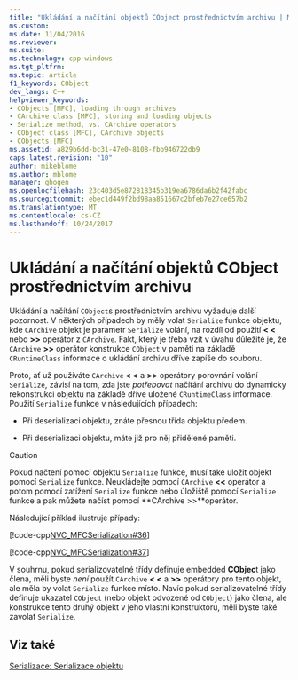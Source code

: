 ```yaml
---
title: "Ukládání a načítání objektů CObject prostřednictvím archivu | Microsoft Docs"
ms.custom: 
ms.date: 11/04/2016
ms.reviewer: 
ms.suite: 
ms.technology: cpp-windows
ms.tgt_pltfrm: 
ms.topic: article
f1_keywords: CObject
dev_langs: C++
helpviewer_keywords:
- CObjects [MFC], loading through archives
- CArchive class [MFC], storing and loading objects
- Serialize method, vs. CArchive operators
- CObject class [MFC], CArchive objects
- CObjects [MFC]
ms.assetid: a829b6dd-bc31-47e0-8108-fbb946722db9
caps.latest.revision: "10"
author: mikeblome
ms.author: mblome
manager: ghogen
ms.openlocfilehash: 23c403d5e872818345b319ea6786da6b2f42fabc
ms.sourcegitcommit: ebec1d449f2bd98aa851667c2bfeb7e27ce657b2
ms.translationtype: MT
ms.contentlocale: cs-CZ
ms.lasthandoff: 10/24/2017
---
```

# <a name="storing-and-loading-cobjects-via-an-archive"></a>Ukládání a načítání objektů CObject prostřednictvím archivu
Ukládání a načítání `CObject`s prostřednictvím archivu vyžaduje další pozornost. V některých případech by měly volat `Serialize` funkce objektu, kde `CArchive` objekt je parametr `Serialize` volání, na rozdíl od použití  **< \<**  nebo  **>>**  operátor z `CArchive`. Fakt, který je třeba vzít v úvahu důležité je, že `CArchive`  **>>**  operátor konstrukce `CObject` v paměti na základě `CRuntimeClass` informace o ukládání archivu dříve zapíše do souboru.  
  
 Proto, ať už používáte `CArchive`  **< \<**  a  **>>**  operátory porovnání volání `Serialize`, závisí na tom, zda jste *potřebovat* načítání archivu do dynamicky rekonstrukci objektu na základě dříve uložené `CRuntimeClass` informace. Použití `Serialize` funkce v následujících případech:  
  
-   Při deserializaci objektu, znáte přesnou třída objektu předem.  
  
-   Při deserializaci objektu, máte již pro něj přidělené paměti.  
  
> [!CAUTION]
>  Pokud načtení pomocí objektu `Serialize` funkce, musí také uložit objekt pomocí `Serialize` funkce. Neukládejte pomocí `CArchive`  **<<**  operátor a potom pomocí zatížení `Serialize` funkce nebo úložiště pomocí `Serialize` funkce a pak můžete načíst pomocí **CArchive >>**operátor.  
  
 Následující příklad ilustruje případy:  
  
 [!code-cpp[NVC_MFCSerialization#36](../mfc/codesnippet/cpp/storing-and-loading-cobjects-via-an-archive_1.h)]  
  
 [!code-cpp[NVC_MFCSerialization#37](../mfc/codesnippet/cpp/storing-and-loading-cobjects-via-an-archive_2.cpp)]  
  
 V souhrnu, pokud serializovatelné třídy definuje embedded **CObjec**t jako člena, měli byste *není* použít `CArchive`  **< \<**  a  **>>**  operátory pro tento objekt, ale měla by volat `Serialize` funkce místo. Navíc pokud serializovatelné třídy definuje ukazatel `CObject` (nebo objekt odvozené od `CObject`) jako člena, ale konstrukce tento druhý objekt v jeho vlastní konstruktoru, měli byste také zavolat `Serialize`.  
  
## <a name="see-also"></a>Viz také  
 [Serializace: Serializace objektu](../mfc/serialization-serializing-an-object.md)

